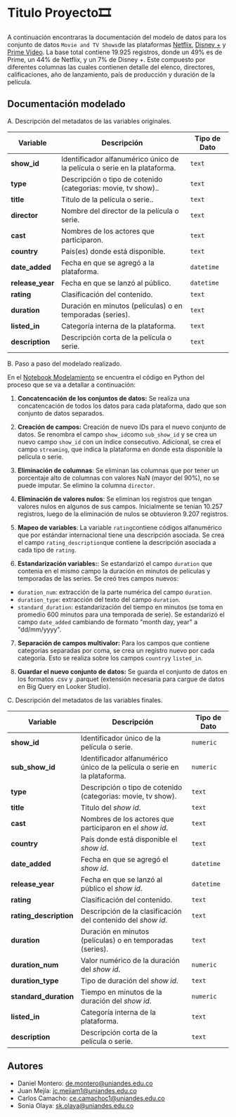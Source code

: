 
 # Titulo Proyecto🎞️

A continuación encontraras la documentación del modelo de datos para los conjunto de datos `Movie and TV Shows`de las plataformas [Netflix](https://www.kaggle.com/datasets/shivamb/netflix-shows ), [Disney +](https://www.kaggle.com/datasets/shivamb/disney-movies-and-tv-shows) y [Prime Video](https://www.kaggle.com/datasets/shivamb/amazon-prime-movies-and-tv-shows ). 
La base total contiene 19.925 registros, donde un 49% es de Prime, un 44% de Netflix, y un 7% de Disney +. Este compuesto por diferentes columnas las cuales contienen detalle del elenco, directores, calificaciones, año de lanzamiento, país de producción y duración de la película. 

## Documentación modelado
A. Descripción del metadatos de las variables originales.


| Variable            | Descripción                                                                                                           | Tipo de Dato   |
|---------------------|-----------------------------------------------------------------------------------------------------------------------|----------------|
| **show_id**          | Identificador alfanumérico único de la película o serie en la plataforma.                                                       | `text`     |
| **type**          | Descripción o tipo de cotenido (categorias: movie, tv show)..                                                       | `text`     |
| **title**          | Titulo de la película o serie..                                                       | `text`     |
| **director**          | Nombre del director de la película o serie.                                                       | `text`     |
| **cast**          | Nombres de los actores que participaron.                                                       | `text`     |
| **country**          | País(es) donde está disponible.                                                       | `text`     |
| **date_added**          | Fecha en que se agregó a la plataforma.                                                       | `datetime`     |
| **release_year**          | Fecha en que se lanzó al público.                                                       | `datetime`     |
| **rating**          | Clasificación del contenido.                                                       | `text`     |
| **duration**          | Duración en minutos (películas) o en temporadas (series).                                                       | `text`     |
| **listed_in**          | Categoría interna de la plataforma.                                                     | `text`     |
| **description**          | Descripción corta de la película o serie.                                                     | `text`     |

B. Paso a paso del modelado realizado.

En el [Notebook Modelamiento](https://github.com/soniakolaya/storyteling_chimera_factory/blob/master/Modelamiento.ipynb) se encuentra el código en Python del proceso que se va a detallar a continuación:

1. **Concatencación de los conjuntos de datos:** Se realiza una concatencación de todos los datos para cada plataforma, dado que son conjunto de datos separados.

2. **Creación de campos:** Creación de nuevo IDs para el nuevo conjunto de datos. Se renombra el campo `show_id`como `sub_show_id` y se crea un nuevo campo `show_id` con un índice consecutivo. Adicional, se crea el campo `streaming`, que indica la plataforma en donde esta disponible la película o serie.

3. **Eliminación de columnas**: Se eliminan las columnas que por tener un porcentaje alto de columnas con valores NaN (mayor del 90%), no se puede imputar. Se elimino la columna `director`.

4. **Eliminación de valores nulos**: Se eliminan los registros que tengan valores nulos en algunos de sus campos. Inicialmente se tenian 10.257 registros, luego de la eliminación de nulos se obtuvieron 9.207 registros.

5. **Mapeo de variables**: La variable `rating`contiene códigos alfanumérico que por estándar internacional tiene una descripción asociada. Se crea el campo `rating_description`que contiene  la descripción asociada a cada tipo de `rating`.

6. **Estandarización variables:**: Se estandarizó el campo `duration` que contenia en el mismo campo la duración en minutos de peliculas y temporadas de las series. Se creó tres campos nuevos: 
- `duration_num`: extracción de la parte numérica del campo `duration`.
- `duration_type`:  extracción del texto del campo `duration`.
- `standard_duration`: estandarización del tiempo en minutos (se toma en promedio 600 minutos para una temporada de serie).
Se estandarizó el campo `date_added` cambiando de formato "month day, year" a "dd/mm/yyyy".

7. **Separación de campos multivalor:** Para los campos que contiene categorias separadas por coma, se crea un registro nuevo por cada categoría. Esto se realiza sobre los campos `country`y `listed_in`.


8. **Guardar el nuevo conjunto de datos:** Se guarda el conjunto de datos en los formatos .csv y .parquet (extensión necesaria para cargue de datos en Big Query en Looker Studio).


C. Descripción del metadatos de las variables finales.


| Variable            | Descripción                                                                                                           | Tipo de Dato   |
|---------------------|-----------------------------------------------------------------------------------------------------------------------|----------------|
| **show_id**          | Identificador único de la película o serie.                                                       | `numeric`     |
| **sub_show_id**          | Identificador alfanumérico único de la película o serie en la plataforma.                                                       | `numeric`     |
| **type**          | Descripción o tipo de cotenido (categorias: movie, tv show).                                                       | `text`     |
| **title**          | Titulo del *show id*.                                                       | `text`     |
| **cast**          | Nombres de los actores que participaron en el *show id*.                                                       | `text`     |
| **country**          | País donde está disponible el *show id*.                                                       | `text`     |
| **date_added**          | Fecha en que se agregó el *show id*.                                                       | `datetime`     |
| **release_year**          | Fecha en que se lanzó al público el *show id*.                                                       | `datetime`     |
| **rating**          | Clasificación del contenido.                                                       | `text`     |
| **rating_description**          | Descripción de la clasificación del contenido del *show id*.                                                       | `text`     |
| **duration**          | Duración en minutos (películas) o en temporadas (series).                                                       | `text`     |
| **duration_num**          | Valor numérico de la duración del *show id*.                                                       | `numeric`     |
| **duration_type**          | Tipo de duración del *show id*.                                                       | `text`     |
| **standard_duration**          | Tiempo en minutos de la duración del *show id*.                                                       | `numeric`     |
| **listed_in**          | Categoría interna de la plataforma.                                                     | `text`     |
| **description**          | Descripción corta de la película o serie.                                                     | `text`     |






## Autores 

- Daniel Montero: [de.montero@uniandes.edu.co](de.montero@uniandes.edu.co)
- Juan Mejía: [jc.mejiam1@uniandes.edu.co](jc.mejiam1@uniandes.edu.co)
- Carlos Camacho: [ce.camachoc1@uniandes.edu.co](ce.camachoc1@uniandes.edu.co)
- Sonia Olaya: [sk.olaya@uniandes.edu.co](sk.olaya@uniandes.edu.co)
